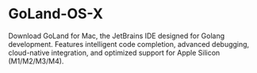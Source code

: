 # GoLand-OS-X
Download GoLand for Mac, the JetBrains IDE designed for Golang development. Features intelligent code completion, advanced debugging, cloud-native integration, and optimized support for Apple Silicon (M1/M2/M3/M4). 
